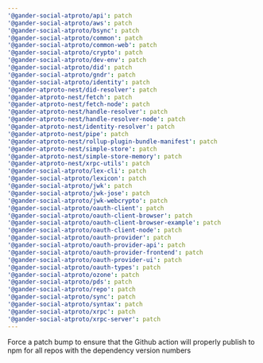 ```yaml
---
'@gander-social-atproto/api': patch
'@gander-social-atproto/aws': patch
'@gander-social-atproto/bsync': patch
'@gander-social-atproto/common': patch
'@gander-social-atproto/common-web': patch
'@gander-social-atproto/crypto': patch
'@gander-social-atproto/dev-env': patch
'@gander-social-atproto/did': patch
'@gander-social-atproto/gndr': patch
'@gander-social-atproto/identity': patch
'@gander-atproto-nest/did-resolver': patch
'@gander-atproto-nest/fetch': patch
'@gander-atproto-nest/fetch-node': patch
'@gander-atproto-nest/handle-resolver': patch
'@gander-atproto-nest/handle-resolver-node': patch
'@gander-atproto-nest/identity-resolver': patch
'@gander-atproto-nest/pipe': patch
'@gander-atproto-nest/rollup-plugin-bundle-manifest': patch
'@gander-atproto-nest/simple-store': patch
'@gander-atproto-nest/simple-store-memory': patch
'@gander-atproto-nest/xrpc-utils': patch
'@gander-social-atproto/lex-cli': patch
'@gander-social-atproto/lexicon': patch
'@gander-social-atproto/jwk': patch
'@gander-social-atproto/jwk-jose': patch
'@gander-social-atproto/jwk-webcrypto': patch
'@gander-social-atproto/oauth-client': patch
'@gander-social-atproto/oauth-client-browser': patch
'@gander-social-atproto/oauth-client-browser-example': patch
'@gander-social-atproto/oauth-client-node': patch
'@gander-social-atproto/oauth-provider': patch
'@gander-social-atproto/oauth-provider-api': patch
'@gander-social-atproto/oauth-provider-frontend': patch
'@gander-social-atproto/oauth-provider-ui': patch
'@gander-social-atproto/oauth-types': patch
'@gander-social-atproto/ozone': patch
'@gander-social-atproto/pds': patch
'@gander-social-atproto/repo': patch
'@gander-social-atproto/sync': patch
'@gander-social-atproto/syntax': patch
'@gander-social-atproto/xrpc': patch
'@gander-social-atproto/xrpc-server': patch
---
```


Force a patch bump to ensure that the Github action will properly publish to npm for all repos with the dependency
version numbers
